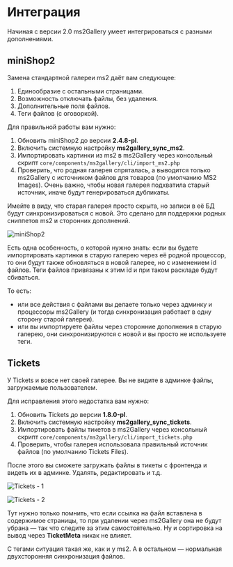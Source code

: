 # Интеграция

Начиная с версии 2.0 ms2Gallery умеет интегрироваться с разными дополнениями.

## miniShop2

Замена стандартной галереи ms2 даёт вам следующее:

1. Единообразие с остальными страницами.
2. Возможность отключать файлы, без удаления.
3. Дополнительные поля файлов.
4. Теги файлов (с оговоркой).

Для правильной работы вам нужно:

1. Обновить miniShop2 до версии **2.4.8-pl**.
2. Включить системную настройку **ms2gallery_sync_ms2**.
3. Импортировать картинки из ms2 в ms2Gallery через консольный скрипт `core/components/ms2gallery/cli/import_ms2.php`
4. Проверить, что родная галерея спряталась, а выводится только ms2Gallery c источником файлов для товаров (по умолчанию MS2 Images). Очень важно, чтобы новая галерея подхватила старый источник, иначе будут генерироваться дубликаты.

Имейте в виду, что старая галерея просто скрыта, но записи в её БД будут синхронизироваться с новой.
Это сделано для поддержки родных сниппетов ms2 и сторонних дополнений.

![miniShop2](https://file.modx.pro/files/a/a/7/aa7d937eb6536671e83b44e733b6cbc4.png)

Есть одна особенность, о которой нужно знать: если вы будете импортировать картинки в старую галерею через её родной процессор, то они будут также обновляться в новой галерее, но c изменением id файлов.
Теги файлов привязаны к этим id и при таком раскладе будут сбиваться.

То есть:

- или все действия с файлами вы делаете только через админку и процессоры ms2Gallery (и тогда синхронизация работает в одну сторону старой галереи).
- или вы импортируете файлы через сторонние дополнения в старую галерею, они синхронизируются с новой и вы просто не используете теги.

## Tickets

У Tickets и вовсе нет своей галерее. Вы не видите в админке файлы, загружаемые пользователем.

Для исправления этого недостатка вам нужно:

1. Обновить Tickets до версии **1.8.0-pl**.
2. Включить системную настройку **ms2gallery_sync_tickets**.
3. Импортировать файлы тикетов в ms2Gallery через консольный скрипт `core/components/ms2gallery/cli/import_tickets.php`
4. Проверить, чтобы галерея использовала правильный источник файлов (по умолчанию Tickets Files).

После этого вы сможете загружать файлы в тикеты с фронтенда и видеть их в админке. Удалять, редактировать и т.д.

![Tickets - 1](https://file.modx.pro/files/3/5/d/35dd39bad850cf7b5ad7da4f2bc066bd.png)

![Tickets - 2](https://file.modx.pro/files/2/d/4/2d44c2350a51adb99f1f0d1e6c4e905f.png)

Тут нужно только помнить, что если ссылка на файл вставлена в содержимое страницы, то при удалении через ms2Gallery она не будут убрана — так что следите за этим самостоятельно. Ну и сортировка на вывод через **TicketMeta** никак не влияет.

С тегами ситуация такая же, как и у ms2. А в остальном — нормальная двухсторонняя синхронизация файлов.
